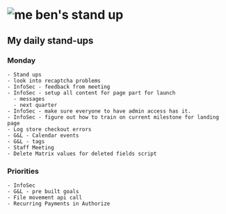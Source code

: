 # ![me](https://avatars2.githubusercontent.com/u/5232044?s=50&v=4) ben's stand up

## My daily stand-ups
     
### Monday

    - Stand ups  
    - look into recaptcha problems
    - InfoSec - feedback from meeting
    - InfoSec - setup all content for page part for launch
      - messages
      - next quarter  
    - InfoSec - make sure everyone to have admin access has it.
    - InfoSec - figure out how to train on current milestone for landing page
    - Log store checkout errors
    - G&L - Calendar events
    - G&L - tags
    - Staff Meeting
    - Delete Matrix values for deleted fields script
    
### Priorities 
   
    - InfoSec
    - G&L - pre built goals
    - File movement api call
    - Recurring Payments in Authorize
